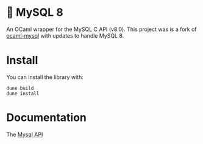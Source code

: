 # 🥞 MySQL 8

An OCaml wrapper for the MySQL C API (v8.0). This project was is a fork of
[ocaml-mysql](https://github.com/ygrek/ocaml-mysql) with updates to handle
MySQL 8.

# Install
You can install the library with:


    dune build
    dune install


# Documentation
The [Mysql API](https://chrisnevers.github.io/ocaml-mysql/ocaml-mysql/index.html)
